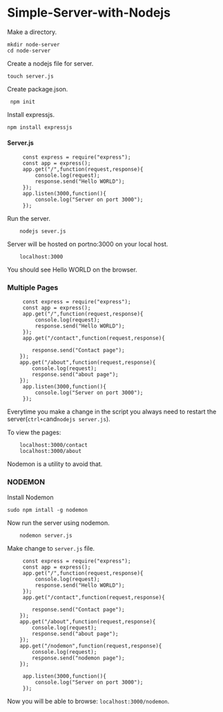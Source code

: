 # Simple-Server-with-Nodejs

Make a directory.

    mkdir node-server
    cd node-server

Create a nodejs file for server.

    touch server.js
 
Create package.json.
  
     npm init

Install expressjs.

    npm install expressjs
    

#### Server.js

         const express = require("express");
         const app = express();
         app.get("/",function(request,response){
             console.log(request);
             response.send("Hello WORLD");
         });
         app.listen(3000,function(){
             console.log("Server on port 3000");
         });

Run the server.

        nodejs sever.js

Server will be hosted on portno:3000 on your local host.

        localhost:3000
     
You should see Hello WORLD on the browser.

### Multiple Pages

         const express = require("express");
         const app = express();
         app.get("/",function(request,response){
             console.log(request);
             response.send("Hello WORLD");
         });
         app.get("/contact",function(request,response){

            response.send("Contact page");
        }); 
        app.get("/about",function(request,response){
            console.log(request);
            response.send("about page");
        });
         app.listen(3000,function(){
             console.log("Server on port 3000");
         });


Everytime you make a change in the script you always need to restart the server(`ctrl+c`and`nodejs server.js`).

To view the pages:

        localhost:3000/contact
        localhost:3000/about


Nodemon is a utility to avoid that.

### NODEMON

Install Nodemon 

    sudo npm intall -g nodemon

Now run the server using nodemon.

        nodemon server.js
        
Make change to `server.js` file.

         const express = require("express");
         const app = express();
         app.get("/",function(request,response){
             console.log(request);
             response.send("Hello WORLD");
         });
         app.get("/contact",function(request,response){

            response.send("Contact page");
        }); 
        app.get("/about",function(request,response){
            console.log(request);
            response.send("about page");
        });
        app.get("/nodemon",function(request,response){
            console.log(request);
            response.send("nodemon page");
        });

         app.listen(3000,function(){
             console.log("Server on port 3000");
         });
        
Now you will be able to browse: `localhost:3000/nodemon`.
